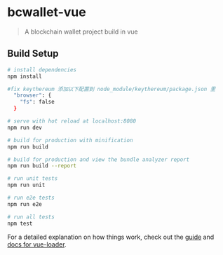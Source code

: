 # bcwallet-vue

> A blockchain wallet project build in vue

## Build Setup

``` bash
# install dependencies
npm install

#fix keythereum 添加以下配置到 node_module/keythereum/package.json 里
  "browser": {
    "fs": false
  }

# serve with hot reload at localhost:8080
npm run dev

# build for production with minification
npm run build

# build for production and view the bundle analyzer report
npm run build --report

# run unit tests
npm run unit

# run e2e tests
npm run e2e

# run all tests
npm test
```

For a detailed explanation on how things work, check out the [guide](http://vuejs-templates.github.io/webpack/) and [docs for vue-loader](http://vuejs.github.io/vue-loader).
